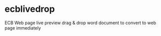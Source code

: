 # ecblivedrop
ECB Web page live preview drag &amp; drop word document to convert to web page immediately
